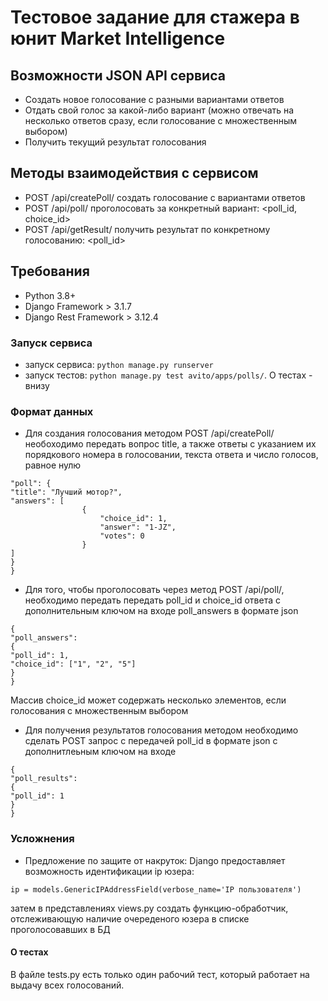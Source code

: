 # Тестовое задание для стажера в юнит Market Intelligence

## Возможности JSON API сервиса
- Создать новое голосование с разными вариантами ответов 
- Отдать свой голос за какой-либо вариант (можно отвечать на несколько ответов сразу, если голосование с множественным выбором)
- Получить текущий результат голосования

## Методы взаимодействия с сервисом
- POST /api/createPoll/ создать голосование c вариантами ответов
- POST /api/poll/ проголосовать за конкретный вариант: <poll_id, choice_id>
- POST /api/getResult/ получить результат по конкретному голосованию: <poll_id>

## Требования
- Python 3.8+
- Django Framework > 3.1.7
- Django Rest Framework > 3.12.4

### Запуск сервиса
- запуск сервиса: ``` python manage.py runserver ```
- запуск тестов: ``` python manage.py test avito/apps/polls/ ```. О тестах - внизу
### Формат данных

- Для создания голосования методом POST /api/createPoll/ необоходимо передать вопрос title, а также ответы с указанием их порядкового номера в голосовании, текста ответа и число голосов, равное нулю
``` {
"poll": {
"title": "Лучший мотор?",
"answers": [
                {   
                    "choice_id": 1,
                    "answer": "1-JZ",
                    "votes": 0
                }
]
}
}

```


- Для того, чтобы проголосовать через метод POST /api/poll/, необходимо передать передать poll_id и choice_id ответа с дополнительным ключом на входе poll_answers в формате json
```
{
"poll_answers":
{
"poll_id": 1,
"choice_id": ["1", "2", "5"]
}
}

```
Массив choice_id может содержать несколько элементов, если голосования с множественным выбором

- Для получения результатов голосования методом необходимо сделать POST запрос с передачей poll_id в формате json с дополнитлеьным ключом на входе
```
{
"poll_results":
{
"poll_id": 1
}
}
```

### Усложнения
- Предложение по защите от накруток: Django предоставляет возможность идентификации ip юзера:
```
ip = models.GenericIPAddressField(verbose_name='IP пользователя')
```
затем в представлениях views.py создать функцию-обработчик, отслеживающую наличие очереденого юзера в списке проголосовавших в БД 


#### О тестах
В файле tests.py есть только один рабочий тест, который работает на выдачу всех голосований.
